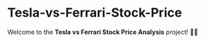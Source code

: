 # Tesla-vs-Ferrari-Stock-Price
Welcome to the **Tesla vs Ferrari Stock Price Analysis** project! 🚗💥
